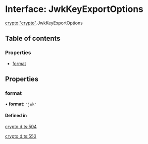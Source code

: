 # Interface: JwkKeyExportOptions

[crypto](../modules/crypto.md).["crypto"](../modules/crypto._crypto_.md).JwkKeyExportOptions

## Table of contents

### Properties

- [format](crypto._crypto_.JwkKeyExportOptions.md#format)

## Properties

### format

• **format**: ``"jwk"``

#### Defined in

[crypto.d.ts:504](https://github.com/goodcodedev/bun-types/blob/8bd1b3a/crypto.d.ts#L504)

[crypto.d.ts:553](https://github.com/goodcodedev/bun-types/blob/8bd1b3a/crypto.d.ts#L553)
